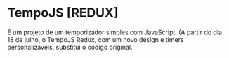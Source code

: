 # TempoJS [REDUX]
É um projeto de um temporizador simples com JavaScript.
(A partir do dia 18 de julho, o TempoJS Redux, com um novo design e timers personalizáveis, substitui o código original. 
